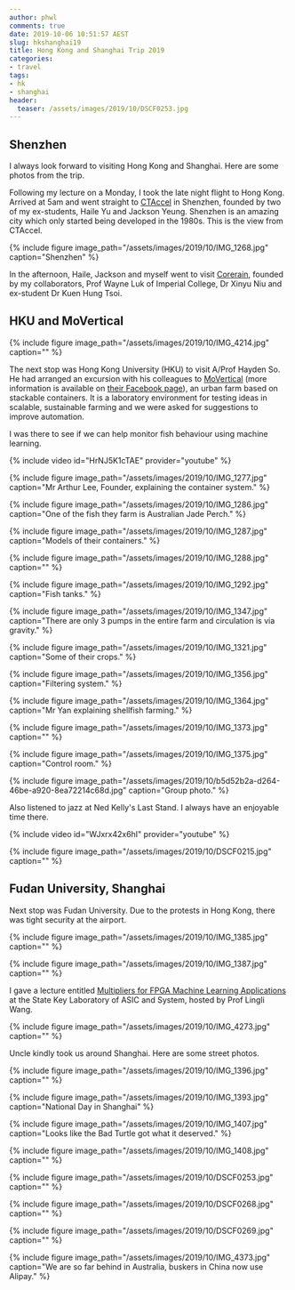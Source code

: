 ```yaml
---
author: phwl
comments: true
date: 2019-10-06 10:51:57 AEST
slug: hkshanghai19
title: Hong Kong and Shanghai Trip 2019
categories:
- travel
tags:
- hk
- shanghai
header:
  teaser: /assets/images/2019/10/DSCF0253.jpg
---
```


## Shenzhen
I always look forward to visiting Hong Kong and Shanghai.
Here are some photos from the trip.

Following my lecture on a Monday, I took the late night flight to
Hong Kong.  Arrived at 5am and went straight to
[CTAccel](http://www.ct-accel.com/home-page/) in Shenzhen, founded by two of
my ex-students, Haile Yu and Jackson Yeung. Shenzhen is an amazing
city which only started being developed in the 1980s. This is the
view from CTAccel.

{% include figure image_path="/assets/images/2019/10/IMG_1268.jpg" caption="Shenzhen" %}

In the afternoon, Haile, Jackson and myself went to visit
[Corerain](http://corerain.com), founded by my collaborators,
Prof Wayne Luk of Imperial College, Dr Xinyu Niu and
ex-student Dr Kuen Hung Tsoi.

## HKU and MoVertical
{% include figure image_path="/assets/images/2019/10/IMG_4214.jpg" caption="" %}

The next stop was Hong Kong University (HKU) to visit A/Prof Hayden
So. He had arranged an excursion with his colleagues to [MoVertical](http://moverticalfarm.com) (more information is available on [their Facebook page](https://www.facebook.com/verticalfarmhongkong/)),
an urban farm based on stackable containers. It is a laboratory
environment for testing ideas in scalable, sustainable farming and we were
asked for suggestions to improve automation.

I was there to see if we can help monitor fish behaviour
using machine learning.

{% include video id="HrNJ5K1cTAE" provider="youtube" %}

{% include figure image_path="/assets/images/2019/10/IMG_1277.jpg" caption="Mr Arthur Lee, Founder, explaining the container system." %}

{% include figure image_path="/assets/images/2019/10/IMG_1286.jpg" caption="One of the fish they farm is Australian Jade Perch." %}

{% include figure image_path="/assets/images/2019/10/IMG_1287.jpg" caption="Models of their containers." %}

{% include figure image_path="/assets/images/2019/10/IMG_1288.jpg" caption="" %}

{% include figure image_path="/assets/images/2019/10/IMG_1292.jpg" caption="Fish tanks." %}

{% include figure image_path="/assets/images/2019/10/IMG_1347.jpg" caption="There are only 3 pumps in the entire farm and circulation is via gravity." %}

{% include figure image_path="/assets/images/2019/10/IMG_1321.jpg" caption="Some of their crops." %}

{% include figure image_path="/assets/images/2019/10/IMG_1356.jpg" caption="Filtering system." %}

{% include figure image_path="/assets/images/2019/10/IMG_1364.jpg" caption="Mr Yan explaining shellfish farming." %}

{% include figure image_path="/assets/images/2019/10/IMG_1373.jpg" caption="" %}

{% include figure image_path="/assets/images/2019/10/IMG_1375.jpg" caption="Control room." %}

{% include figure image_path="/assets/images/2019/10/b5d52b2a-d264-46be-a920-8ea72214c68d.jpg" caption="Group photo." %}

Also listened to jazz at Ned Kelly's Last Stand. I always have an enjoyable time there.

{% include video id="WJxrx42x6hI" provider="youtube" %}

{% include figure image_path="/assets/images/2019/10/DSCF0215.jpg" caption="" %}

## Fudan University, Shanghai
Next stop was Fudan University. Due to the protests in Hong Kong, there
was tight security at the airport.

{% include figure image_path="/assets/images/2019/10/IMG_1385.jpg" caption="" %}

{% include figure image_path="/assets/images/2019/10/IMG_1387.jpg" caption="" %}

I gave a lecture entitled [Multipliers for FPGA Machine Learning Applications](/assets/talks/ml-multipliers19.pdf) at the State Key Laboratory of ASIC and System, hosted by Prof Lingli Wang.

{% include figure image_path="/assets/images/2019/10/IMG_4273.jpg" caption="" %}

Uncle kindly took us around Shanghai. Here are some street photos.

{% include figure image_path="/assets/images/2019/10/IMG_1396.jpg" caption="" %}

{% include figure image_path="/assets/images/2019/10/IMG_1393.jpg" caption="National Day in Shanghai" %}

{% include figure image_path="/assets/images/2019/10/IMG_1407.jpg" caption="Looks like the Bad Turtle got what it deserved." %}

{% include figure image_path="/assets/images/2019/10/IMG_1408.jpg" caption="" %}

{% include figure image_path="/assets/images/2019/10/DSCF0253.jpg" caption="" %}

{% include figure image_path="/assets/images/2019/10/DSCF0268.jpg" caption="" %}

{% include figure image_path="/assets/images/2019/10/DSCF0269.jpg" caption="" %}

{% include figure image_path="/assets/images/2019/10/IMG_4373.jpg" caption="We are so far behind in Australia, buskers in China now use Alipay." %}
